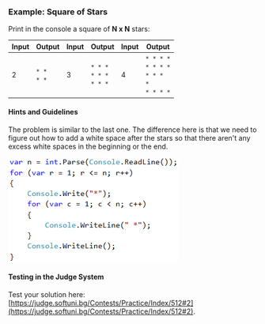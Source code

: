 ### Example: Square of Stars

Print in the console a square of **N x N** stars:

|Input|Output|Input|Output|Input|Output|
|---|---|---|---|---|---|
|2|<code>\* \*</code><br><code>\* \*</code>|3|<code>\* \* \*</code><br><code>\* \* \*</code><br><code>\* \* \*</code>|4|<code>\* \* \* \*</code><br><code>\* \* \* \*</code><br><code>\* \* \* \*</code><br><code>\* \* \* \*</code>|

#### Hints and Guidelines

The problem is similar to the last one. The difference here is that we need to figure out how to add a white space after the stars so that there aren't any excess white spaces in the beginning or the end.

![](/assets/chapter-6-images/03.Square-01.png)

#### Testing in the Judge System

Test your solution here: [https://judge.softuni.bg/Contests/Practice/Index/512#2](https://judge.softuni.bg/Contests/Practice/Index/512#2).
